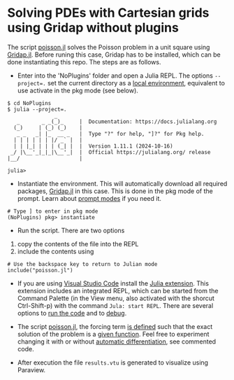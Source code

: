 # Solving PDEs with Cartesian grids using Gridap without plugins

The script [poisson.jl](./poisson.jl) solves the Poisson problem in a unit square using [Gridap.jl](https://github.com/gridap/Gridap.jl). Before runing this case, Gridap has to be installed, which can be done instantiating this repo. The steps are as follows.

* Enter into the 'NoPlugins' folder and open a Julia REPL. The options `--project=.` set the current directory as a [local environment](https://pkgdocs.julialang.org/v1/environments/), equivalent to use activate in the pkg mode (see below).
```
$ cd NoPlugins
$ julia --project=.
               _
   _       _ _(_)_     |  Documentation: https://docs.julialang.org
  (_)     | (_) (_)    |
   _ _   _| |_  __ _   |  Type "?" for help, "]?" for Pkg help.
  | | | | | | |/ _` |  |
  | | |_| | | | (_| |  |  Version 1.11.1 (2024-10-16)
 _/ |\__'_|_|_|\__'_|  |  Official https://julialang.org/ release
|__/                   |

julia> 
```


* Instantiate the environment. This will automatically download all required packages, [Gridap.jl](https://github.com/gridap/Gridap.jl) in this case. This is done in the pkg mode of the prompt. Learn about [prompt modes](https://docs.julialang.org/en/v1/stdlib/REPL/#The-different-prompt-modes) if you need it.
```
# Type ] to enter in pkg mode
(NoPlugins) pkg> instantiate
```


* Run the script. There are two options
1. copy the contents of the file into the REPL
2. include the contents using
```
# Use the backspace key to return to Julian mode
include("poisson.jl")
```


* If you are using [Visual Studio Code](https://code.visualstudio.com/) install the [Julia extension](https://www.julia-vscode.org/). This extension includes an integrated REPL, which can be started from the Command Palette (in the View menu, also activated with the shorcut Ctrl-Shift-p) with the command `Jula: start REPL`. There are several options to [run the code](https://www.julia-vscode.org/docs/stable/userguide/runningcode/) and to [debug](https://www.julia-vscode.org/docs/stable/userguide/debugging/).


* The script [poisson.jl](./poisson.jl), the forcing term [is defined](./poisson.jl#L14) such that the exact solution of the problem is a [given function](./poisson.jl#L4). Feel free to experiment changing it with or without [automatic differentiation](https://en.wikipedia.org/wiki/Automatic_differentiation), see commented code.


* After execution the file `results.vtu` is generated to visualize using Paraview.
   
